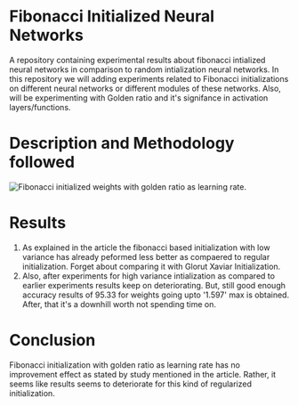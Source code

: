 # Fibonacci Initialized Neural Networks 

A repository containing experimental results about fibonacci intialized neural networks in comparison to random intialization neural networks.
In this repository we will adding experiments related to Fibonacci initializations on different neural networks or different modules of these networks. Also, will be experimenting with Golden ratio and it's signifance in activation layers/functions.  

# Description and Methodology followed

![Fibonacci initialized weights with golden ratio as learning rate.](https://towardsdatascience.com/neural-networks-and-fibonacci-numbers-a7b0848a6c08)

# Results

1. As explained in the article the fibonacci based initialization with low variance has already peformed less better as compaered to
regular initialization. Forget about comparing it with Glorut Xaviar Initialization.
2. Also, after experiments for high variance intialization as compared to earlier experiments results keep on deteriorating. But, still good enough accuracy results of 95.33 for weights going upto '1.597' max is obtained. After, that it's a downhill worth not spending time on.

# Conclusion

Fibonacci initialization with golden ratio as learning rate has no improvement effect as stated by study mentioned in the article.
Rather, it seems like results seems to deteriorate for this kind of regularized initialization.
